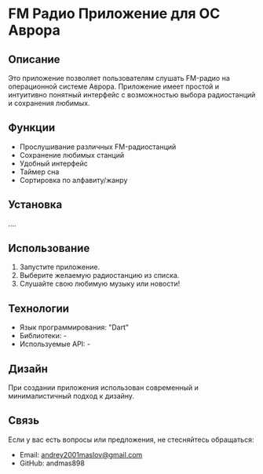 # FM Радио Приложение для ОС Аврора

## Описание

Это приложение позволяет пользователям слушать FM-радио на операционной системе Аврора. Приложение имеет простой и интуитивно понятный интерфейс с возможностью выбора радиостанций и сохранения любимых.

## Функции

- Прослушивание различных FM-радиостанций
- Сохранение любимых станций
- Удобный интерфейс
- Таймер сна
- Сортировка по алфавиту/жанру


## Установка
....


## Использование

1. Запустите приложение.
2. Выберите желаемую радиостанцию из списка.
3. Слушайте свою любимую музыку или новости!

## Технологии

- Язык программирования: "Dart"
- Библиотеки: -
- Используемые API: -

## Дизайн

При создании приложения использован современный и минималистичный подход к дизайну. 

## Связь

Если у вас есть вопросы или предложения, не стесняйтесь обращаться:
- Email: andrey2001maslov@gmail.com
- GitHub: andmas898


    
